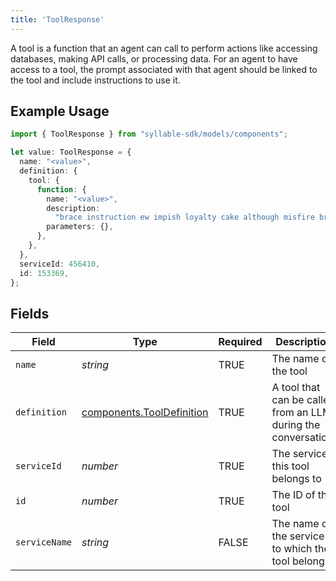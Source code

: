 ```yaml
---
title: 'ToolResponse'
---
```


A tool is a function that an agent can call to perform actions like accessing databases,
making API calls, or processing data. For an agent to have access to a tool, the prompt
associated with that agent should be linked to the tool and include instructions to use it.

## Example Usage

```typescript
import { ToolResponse } from "syllable-sdk/models/components";

let value: ToolResponse = {
  name: "<value>",
  definition: {
    tool: {
      function: {
        name: "<value>",
        description:
          "brace instruction ew impish loyalty cake although misfire breastplate whenever",
        parameters: {},
      },
    },
  },
  serviceId: 456410,
  id: 153369,
};
```

## Fields

| Field                                                                  | Type                                                                   | Required                                                               | Description                                                            |
| ---------------------------------------------------------------------- | ---------------------------------------------------------------------- | ---------------------------------------------------------------------- | ---------------------------------------------------------------------- |
| `name`                                                                 | *string*                                                               | TRUE                                                     | The name of the tool                                                   |
| `definition`                                                           | [components.ToolDefinition](/sdk-docs/models/components/tooldefinition) | TRUE                                                     | A tool that can be called from an LLM during the conversation.         |
| `serviceId`                                                            | *number*                                                               | TRUE                                                     | The service this tool belongs to                                       |
| `id`                                                                   | *number*                                                               | TRUE                                                     | The ID of the tool                                                     |
| `serviceName`                                                          | *string*                                                               | FALSE                                                     | The name of the service to which the tool belongs                      |